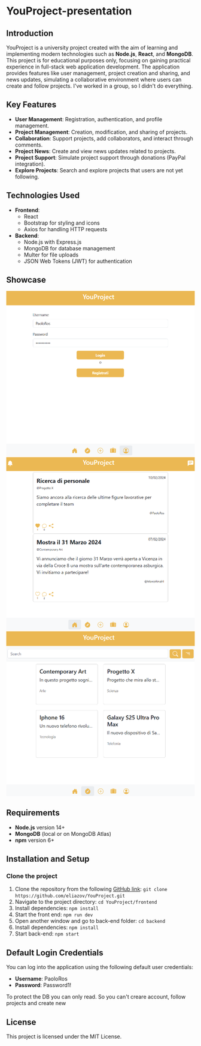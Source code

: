 # YouProject-presentation

## Introduction

YouProject is a university project created with the aim of learning and implementing modern technologies such as **Node.js**, **React**, and **MongoDB**. This project is for educational purposes only, focusing on gaining practical experience in full-stack web application development. The application provides features like user management, project creation and sharing, and news updates, simulating a collaborative environment where users can create and follow projects. I've worked in a group, so I didn't do everything.

## Key Features

- **User Management**: Registration, authentication, and profile management.
- **Project Management**: Creation, modification, and sharing of projects.
- **Collaboration**: Support projects, add collaborators, and interact through comments.
- **Project News**: Create and view news updates related to projects.
- **Project Support**: Simulate project support through donations (PayPal integration).
- **Explore Projects**: Search and explore projects that users are not yet following.

## Technologies Used

- **Frontend**:
  - React
  - Bootstrap for styling and icons
  - Axios for handling HTTP requests
- **Backend**:
  - Node.js with Express.js
  - MongoDB for database management
  - Multer for file uploads
  - JSON Web Tokens (JWT) for authentication

## Showcase

![Profile](images/profile.png)
![Home](images/home.png)
![Explore](images/explore.png)

## Requirements

- **Node.js** version 14+
- **MongoDB** (local or on MongoDB Atlas)
- **npm** version 6+

## Installation and Setup

### Clone the project

1. Clone the repository from the following [GitHub link](https://github.com/eliazov/YouProject):
   `git clone https://github.com/eliazov/YouProject.git`
2. Navigate to the project directory: `cd YouProject/frontend`
3. Install dependencies: `npm install`
4. Start the front end: `npm run dev`
5. Open another window and go to back-end folder: `cd backend`
6. Install dependencies: `npm install`
7. Start back-end: `npm start`

## Default Login Credentials

You can log into the application using the following default user credentials:

- **Username**: PaoloRos
- **Password**: Password1!

To protect the DB you can only read. So you can't creare account, follow projects and create new

## License

This project is licensed under the MIT License.
